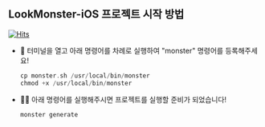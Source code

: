 ## **LookMonster-iOS 프로젝트 시작 방법**
[![Hits](https://hits.seeyoufarm.com/api/count/incr/badge.svg?url=https%3A%2F%2Fgithub.com%2FLookMonster%2FLookMonster-iOS&count_bg=%230D0D0D&title_bg=%23000000&icon=&icon_color=%23FFFFFF&title=hits&edge_flat=false)](https://hits.seeyoufarm.com)
- 🐻 터미널을 열고 아래 명령어를 차례로 실행하여 "monster" 명령어를 등록해주세요!
    
    ```Swift
    cp monster.sh /usr/local/bin/monster
    chmod +x /usr/local/bin/monster
    ```
    
- 🐻‍❄️ 아래 명령어를 실행해주시면 프로젝트를 실행할 준비가 되었습니다!
    
    ```Swift
    monster generate
    ```
